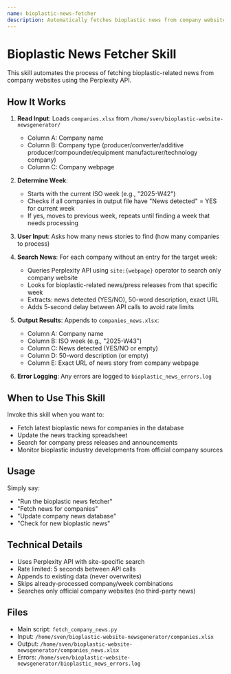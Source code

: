 ```yaml
---
name: bioplastic-news-fetcher
description: Automatically fetches bioplastic news from company websites using Perplexity API. Reads companies from companies.xlsx, searches their websites for news in specific weeks, and outputs results to companies_news.xlsx with news detection flags, descriptions, and URLs. Intelligently processes current week or backtracks to find weeks that need processing.
---
```


# Bioplastic News Fetcher Skill

This skill automates the process of fetching bioplastic-related news from company websites using the Perplexity API.

## How It Works

1. **Read Input**: Loads `companies.xlsx` from `/home/sven/bioplastic-website-newsgenerator/`
   - Column A: Company name
   - Column B: Company type (producer/converter/additive producer/compounder/equipment manufacturer/technology company)
   - Column C: Company webpage

2. **Determine Week**:
   - Starts with the current ISO week (e.g., "2025-W42")
   - Checks if all companies in output file have "News detected" = YES for current week
   - If yes, moves to previous week, repeats until finding a week that needs processing

3. **User Input**: Asks how many news stories to find (how many companies to process)

4. **Search News**: For each company without an entry for the target week:
   - Queries Perplexity API using `site:{webpage}` operator to search only company website
   - Looks for bioplastic-related news/press releases from that specific week
   - Extracts: news detected (YES/NO), 50-word description, exact URL
   - Adds 5-second delay between API calls to avoid rate limits

5. **Output Results**: Appends to `companies_news.xlsx`:
   - Column A: Company name
   - Column B: ISO week (e.g., "2025-W43")
   - Column C: News detected (YES/NO or empty)
   - Column D: 50-word description (or empty)
   - Column E: Exact URL of news story from company webpage

6. **Error Logging**: Any errors are logged to `bioplastic_news_errors.log`

## When to Use This Skill

Invoke this skill when you want to:
- Fetch latest bioplastic news for companies in the database
- Update the news tracking spreadsheet
- Search for company press releases and announcements
- Monitor bioplastic industry developments from official company sources

## Usage

Simply say:
- "Run the bioplastic news fetcher"
- "Fetch news for companies"
- "Update company news database"
- "Check for new bioplastic news"

## Technical Details

- Uses Perplexity API with site-specific search
- Rate limited: 5 seconds between API calls
- Appends to existing data (never overwrites)
- Skips already-processed company/week combinations
- Searches only official company websites (no third-party news)

## Files

- Main script: `fetch_company_news.py`
- Input: `/home/sven/bioplastic-website-newsgenerator/companies.xlsx`
- Output: `/home/sven/bioplastic-website-newsgenerator/companies_news.xlsx`
- Errors: `/home/sven/bioplastic-website-newsgenerator/bioplastic_news_errors.log`
